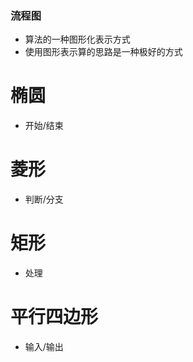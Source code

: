 ### 流程图
- 算法的一种图形化表示方式
- 使用图形表示算的思路是一种极好的方式


# 椭圆
- 开始/结束

# 菱形
- 判断/分支

# 矩形
- 处理

# 平行四边形
- 输入/输出
